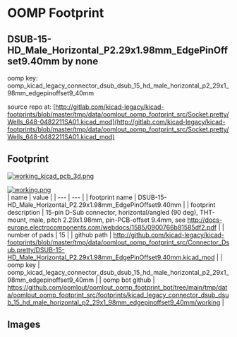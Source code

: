 # OOMP Footprint  
## DSUB-15-HD_Male_Horizontal_P2.29x1.98mm_EdgePinOffset9.40mm  by none  
  
oomp key: oomp_kicad_legacy_connector_dsub_dsub_15_hd_male_horizontal_p2_29x1_98mm_edgepinoffset9_40mm  
  
source repo at: [http://gitlab.com/kicad-legacy/kicad-footprints/blob/master/tmp/data/oomlout_oomp_footprint_src/Socket.pretty/Wells_648-0482211SA01.kicad_mod](http://gitlab.com/kicad-legacy/kicad-footprints/blob/master/tmp/data/oomlout_oomp_footprint_src/Socket.pretty/Wells_648-0482211SA01.kicad_mod)  
## Footprint  
  
[![working_kicad_pcb_3d.png](working_kicad_pcb_3d_600.png)](working_kicad_pcb_3d.png)  
  
[![working.png](working_600.png)](working.png)  
| name | value | 
| --- | --- | 
| footprint name | DSUB-15-HD_Male_Horizontal_P2.29x1.98mm_EdgePinOffset9.40mm | 
| footprint description | 15-pin D-Sub connector, horizontal/angled (90 deg), THT-mount, male, pitch 2.29x1.98mm, pin-PCB-offset 9.4mm, see http://docs-europe.electrocomponents.com/webdocs/1585/0900766b81585df2.pdf | 
| number of pads | 15 | 
| github path | http://github.com/kicad-legacy/kicad-footprints/blob/master/tmp/data/oomlout_oomp_footprint_src/Connector_Dsub.pretty/DSUB-15-HD_Male_Horizontal_P2.29x1.98mm_EdgePinOffset9.40mm.kicad_mod | 
| oomp key | oomp_kicad_legacy_connector_dsub_dsub_15_hd_male_horizontal_p2_29x1_98mm_edgepinoffset9_40mm | 
| oomp bot github | https://github.com/oomlout/oomlout_oomp_footprint_bot/tree/main/tmp/data/oomlout_oomp_footprint_src/footprints/kicad_legacy_connector_dsub_dsub_15_hd_male_horizontal_p2_29x1_98mm_edgepinoffset9_40mm/working | 
## Images  
